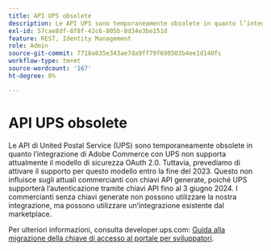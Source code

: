 ```yaml
---
title: API UPS obsolete
description: Le API UPS sono temporaneamente obsolete in quanto l’integrazione di Adobe Commerce con UPS non supporta attualmente il modello di sicurezza OAuth 2.0. Tuttavia, prevediamo di sostenere questo modello entro la fine di quest'anno. Questo non influisce sugli attuali commercianti con chiavi API generate, poiché UPS supporterà l’autenticazione tramite chiavi API fino al 3 giugno 2024. I commercianti senza chiavi generate non possono utilizzare la nostra integrazione, ma possono utilizzare un’integrazione esistente dal marketplace.
exl-id: 57cae8df-8f8f-42c6-805b-8d34e3be151d
feature: REST, Identity Management
role: Admin
source-git-commit: 7718a835e343ae7da9ff79f690503b4ee1d140fc
workflow-type: tm+mt
source-wordcount: '167'
ht-degree: 0%

---
```


# API UPS obsolete

Le API di United Postal Service (UPS) sono temporaneamente obsolete in quanto l’integrazione di Adobe Commerce con UPS non supporta attualmente il modello di sicurezza OAuth 2.0. Tuttavia, prevediamo di attivare il supporto per questo modello entro la fine del 2023. Questo non influisce sugli attuali commercianti con chiavi API generate, poiché UPS supporterà l’autenticazione tramite chiavi API fino al 3 giugno 2024. I commercianti senza chiavi generate non possono utilizzare la nostra integrazione, ma possono utilizzare un’integrazione esistente dal marketplace.

Per ulteriori informazioni, consulta developer.ups.com: [Guida alla migrazione della chiave di accesso al portale per sviluppatori](https://developer.ups.com/oauth-developer-guide?loc=en_US&amp;sp_rid=NTA5MzQ1OTE2NjEyS0&amp;sp_mid=72989914).
